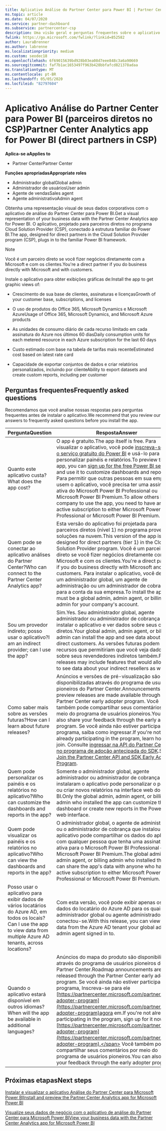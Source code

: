```yaml
---
title: Aplicativo Análise do Partner Center para Power BI | Partner Center
ms.topic: article
ms.date: 04/07/2020
ms.service: partner-dashboard
ms.subservice: partnercenter-csp
description: Uma visão geral e perguntas frequentes sobre o aplicativo de análise do Partner Center para Power BI.
fwlink: https://go.microsoft.com/fwlink/?linkid=852582
author: LauraBrenner
ms.author: labrenne
ms.localizationpriority: medium
ms.custom: seodec18
ms.openlocfilehash: 6f69015639bd928b03ea08d7eee848c3a6a90669
ms.sourcegitcommit: faf7b1ac1653497f963b428bbfafcd821378adaa
ms.translationtype: MT
ms.contentlocale: pt-BR
ms.lasthandoff: 05/05/2020
ms.locfileid: "82797604"
---
```

# <a name="partner-center-analytics-app-for-power-bi-direct-partners-in-csp"></a><span data-ttu-id="81cff-103">Aplicativo Análise do Partner Center para Power BI (parceiros diretos no CSP)</span><span class="sxs-lookup"><span data-stu-id="81cff-103">Partner Center Analytics app for Power BI (direct partners in CSP)</span></span>

<span data-ttu-id="81cff-104">**Aplica-se a**</span><span class="sxs-lookup"><span data-stu-id="81cff-104">**Applies to**</span></span>

- <span data-ttu-id="81cff-105">Partner Center</span><span class="sxs-lookup"><span data-stu-id="81cff-105">Partner Center</span></span>

<span data-ttu-id="81cff-106">**Funções apropriadas**</span><span class="sxs-lookup"><span data-stu-id="81cff-106">**Appropriate roles**</span></span>
-    <span data-ttu-id="81cff-107">Administrador global</span><span class="sxs-lookup"><span data-stu-id="81cff-107">Global admin</span></span>
-    <span data-ttu-id="81cff-108">Administrador de usuários</span><span class="sxs-lookup"><span data-stu-id="81cff-108">User admin</span></span>
-    <span data-ttu-id="81cff-109">Agente de vendas</span><span class="sxs-lookup"><span data-stu-id="81cff-109">Sales agent</span></span>
-    <span data-ttu-id="81cff-110">Agente administrativo</span><span class="sxs-lookup"><span data-stu-id="81cff-110">Admin agent</span></span>

<span data-ttu-id="81cff-111">Obtenha uma representação visual de seus dados corporativos com o aplicativo de análise do Partner Center para Power BI.</span><span class="sxs-lookup"><span data-stu-id="81cff-111">Get a visual representation of your business data with the Partner Center Analytics app for Power BI.</span></span> <span data-ttu-id="81cff-112">O aplicativo, projetado para parceiros diretos no programa Cloud Solution Provider (CSP), conectado à estrutura familiar do Power BI.</span><span class="sxs-lookup"><span data-stu-id="81cff-112">The app, designed for direct partners in the Cloud Solution Provider program (CSP), plugs in to the familiar Power BI framework.</span></span> 

> [!NOTE]  
> <span data-ttu-id="81cff-113">Você é um parceiro direto se você fizer negócios diretamente com a Microsoft e com os clientes.</span><span class="sxs-lookup"><span data-stu-id="81cff-113">You're a direct partner if you do business directly with Microsoft and with customers.</span></span> 

<span data-ttu-id="81cff-114">Instale o aplicativo para obter exibições gráficas de:</span><span class="sxs-lookup"><span data-stu-id="81cff-114">Install the app to get graphic views of:</span></span> 

-    <span data-ttu-id="81cff-115">Crescimento de sua base de clientes, assinaturas e licenças</span><span class="sxs-lookup"><span data-stu-id="81cff-115">Growth of your customer base, subscriptions, and licenses</span></span>

-    <span data-ttu-id="81cff-116">O uso de produtos do Office 365, Microsoft Dynamics e Microsoft Azure</span><span class="sxs-lookup"><span data-stu-id="81cff-116">Usage of Office 365, Microsoft Dynamics, and Microsoft Azure products</span></span>

-    <span data-ttu-id="81cff-117">As unidades de consumo diário de cada recurso limitado em cada assinatura do Azure nos últimos 60 dias</span><span class="sxs-lookup"><span data-stu-id="81cff-117">Daily consumption units for each metered resource in each Azure subscription for the last 60 days</span></span>

-    <span data-ttu-id="81cff-118">Custo estimado com base na tabela de tarifas mais recente</span><span class="sxs-lookup"><span data-stu-id="81cff-118">Estimated cost based on latest rate card</span></span>

-    <span data-ttu-id="81cff-119">Capacidade de exportar conjuntos de dados e criar relatórios personalizados, incluindo por cliente</span><span class="sxs-lookup"><span data-stu-id="81cff-119">Ability to export datasets and create custom reports, including per customer</span></span>

## <a name="frequently-asked-questions"></a><span data-ttu-id="81cff-120">Perguntas frequentes</span><span class="sxs-lookup"><span data-stu-id="81cff-120">Frequently asked questions</span></span>

<span data-ttu-id="81cff-121">Recomendamos que você analise nossas respostas para perguntas frequentes antes de instalar o aplicativo.</span><span class="sxs-lookup"><span data-stu-id="81cff-121">We recommend that you review our answers to frequently asked questions before you install the app.</span></span> 

| <span data-ttu-id="81cff-122">**Pergunta**</span><span class="sxs-lookup"><span data-stu-id="81cff-122">**Question**</span></span> | <span data-ttu-id="81cff-123">**Resposta**</span><span class="sxs-lookup"><span data-stu-id="81cff-123">**Answer**</span></span> |
| --- | ---------- |
| <span data-ttu-id="81cff-124">Quanto este aplicativo custa?</span><span class="sxs-lookup"><span data-stu-id="81cff-124">What does the app cost?</span></span> | <span data-ttu-id="81cff-125">O app é gratuito.</span><span class="sxs-lookup"><span data-stu-id="81cff-125">The app itself is free.</span></span> <span data-ttu-id="81cff-126">Para visualizar o aplicativo, você pode [inscreva-se para o serviço gratuito do Power BI](https://go.microsoft.com/fwlink/p/?linkid=845347) e usá-lo para personalizar painéis e relatórios.</span><span class="sxs-lookup"><span data-stu-id="81cff-126">To preview the app, you can [sign up for the free Power BI service](https://go.microsoft.com/fwlink/p/?linkid=845347) and use it to customize dashboards and reports.</span></span> <span data-ttu-id="81cff-127">Para permitir que outras pessoas em sua empresa usem o aplicativo, você precisa ter uma assinatura ativa do Microsoft Power BI Professional ou Microsoft Power BI Premium.</span><span class="sxs-lookup"><span data-stu-id="81cff-127">To allow others in your company to use the app, you need to have an active subscription to either Microsoft Power BI Professional or Microsoft Power BI Premium.</span></span> |
| <span data-ttu-id="81cff-128">Quem pode se conectar ao aplicativo análises do Partner Center?</span><span class="sxs-lookup"><span data-stu-id="81cff-128">Who can connect to the Partner Center Analytics app?</span></span> | <span data-ttu-id="81cff-129">Esta versão do aplicativo foi projetada para parceiros diretos (nível 1) no programa provedor de soluções na nuvem.</span><span class="sxs-lookup"><span data-stu-id="81cff-129">This version of the app is designed for direct partners (tier 1) in the Cloud Solution Provider program.</span></span> <span data-ttu-id="81cff-130">Você é um parceiro direto se você fizer negócios diretamente com a Microsoft e com os clientes.</span><span class="sxs-lookup"><span data-stu-id="81cff-130">You're a direct partner if you do business directly with Microsoft and with customers.</span></span> <span data-ttu-id="81cff-131">Para instalar o aplicativo, você deve ser um administrador global, um agente de administração ou um administrador de cobrança para a conta da sua empresa.</span><span class="sxs-lookup"><span data-stu-id="81cff-131">To install the app, you must be a global admin, admin agent, or billing admin for your company's account.</span></span> |
| <span data-ttu-id="81cff-132">Sou um provedor indireto; posso usar o aplicativo?</span><span class="sxs-lookup"><span data-stu-id="81cff-132">I am an indirect provider; can I use the app?</span></span> | <span data-ttu-id="81cff-133">Sim.</span><span class="sxs-lookup"><span data-stu-id="81cff-133">Yes.</span></span> <span data-ttu-id="81cff-134">Seu administrador global, agente administrador ou administrador de cobrança pode instalar o aplicativo e ver dados sobre seus clientes diretos.</span><span class="sxs-lookup"><span data-stu-id="81cff-134">Your global admin, admin agent, or billing admin can install the app and see data about your direct customers.</span></span> <span data-ttu-id="81cff-135">As versões futuras podem incluir recursos que permitiriam que você veja dados sobre seus revendedores indiretos também.</span><span class="sxs-lookup"><span data-stu-id="81cff-135">Future releases may include features that would allow you to see data about your indirect resellers as well.</span></span> |
| <span data-ttu-id="81cff-136">Como saber mais sobre as versões futuras?</span><span class="sxs-lookup"><span data-stu-id="81cff-136">How can I learn about future releases?</span></span> | <span data-ttu-id="81cff-137">Anúncios e versões de pré-visualização são disponibilizadas através do programa de usuários pioneiros do Partner Center.</span><span class="sxs-lookup"><span data-stu-id="81cff-137">Announcements and preview releases are made available through the Partner Center early adopter program.</span></span> <span data-ttu-id="81cff-138">Você também pode compartilhar seus comentários por meio do programa de usuários pioneiros.</span><span class="sxs-lookup"><span data-stu-id="81cff-138">You can also share your feedback through the early adopter program.</span></span> <span data-ttu-id="81cff-139">Se você ainda não estiver participando do programa, saiba como ingressar.</span><span class="sxs-lookup"><span data-stu-id="81cff-139">If you're not already participating in the program, learn how to join.</span></span> <span data-ttu-id="81cff-140">Consulte [ingressar na API do Partner Center e no programa de adoção antecipada do SDK](https://docs.microsoft.com/partner-center/develop/early-adopter-program).</span><span class="sxs-lookup"><span data-stu-id="81cff-140">See [Join the Partner Center API and SDK Early Adopter Program](https://docs.microsoft.com/partner-center/develop/early-adopter-program).</span></span>  |
| <span data-ttu-id="81cff-141">Quem pode personalizar os painéis e os relatórios no aplicativo?</span><span class="sxs-lookup"><span data-stu-id="81cff-141">Who can customize the dashboards and reports in the app?</span></span> | <span data-ttu-id="81cff-142">Somente o administrador global, agente administrador ou administrador de cobrança que instalaram o aplicativo pode personalizar o painel ou criar novos relatórios na interface web do Power BI.</span><span class="sxs-lookup"><span data-stu-id="81cff-142">Only the global admin, admin agent, or billing admin who installed the app can customize the dashboard or create new reports in the Power BI web interface.</span></span> |
| <span data-ttu-id="81cff-143">Quem pode visualizar os painéis e os relatórios no aplicativo?</span><span class="sxs-lookup"><span data-stu-id="81cff-143">Who can view the dashboards and reports in the app?</span></span> | <span data-ttu-id="81cff-144">O administrador global, o agente de administração ou o administrador de cobrança que instalou o aplicativo pode compartilhar os dados do aplicativo com qualquer pessoa que tenha uma assinatura ativa para o Microsoft Power BI Professional ou o Microsoft Power BI Premium.</span><span class="sxs-lookup"><span data-stu-id="81cff-144">The global admin, admin agent, or billing admin who installed the app can share the app's data with anyone who has an active subscription to either Microsoft Power BI Professional or Microsoft Power BI Premium.</span></span> |
| <span data-ttu-id="81cff-145">Posso usar o aplicativo para exibir dados de vários locatários do Azure AD, em todos os locais?</span><span class="sxs-lookup"><span data-stu-id="81cff-145">Can I use the app to view data from multiple Azure AD tenants, across locations?</span></span> | <span data-ttu-id="81cff-146">Com esta versão, você pode exibir apenas os dados do locatário do Azure AD para os quais seu administrador global ou agente administrador conectou-se.</span><span class="sxs-lookup"><span data-stu-id="81cff-146">With this release, you can view only data from the Azure AD tenant your global admin or admin agent signed in to.</span></span> | 
| <span data-ttu-id="81cff-147">Quando o aplicativo estará disponível em outros idiomas?</span><span class="sxs-lookup"><span data-stu-id="81cff-147">When will the app be available in additional languages?</span></span> | <span data-ttu-id="81cff-148">Anúncios do mapa do produto são disponibilizados através do programa de usuários pioneiros do Partner Center.</span><span class="sxs-lookup"><span data-stu-id="81cff-148">Roadmap announcements are released through the Partner Center early adopter program.</span></span> <span data-ttu-id="81cff-149">Se você ainda não estiver participando do programa, Inscreva-se para ele [https://partnercenter.microsoft.com/partner/early-adopter-program](https://partnercenter.microsoft.com/partner/early-adopter-program)agora em.</span><span class="sxs-lookup"><span data-stu-id="81cff-149">If you're not already participating in the program, sign up for it now at [https://partnercenter.microsoft.com/partner/early-adopter-program](https://partnercenter.microsoft.com/partner/early-adopter-program).</span></span> <span data-ttu-id="81cff-150">Você também pode compartilhar seus comentários por meio do programa de usuários pioneiros.</span><span class="sxs-lookup"><span data-stu-id="81cff-150">You can also share your feedback through the early adopter program.</span></span> | 



## <a name="next-steps"></a><span data-ttu-id="81cff-151">Próximas etapas</span><span class="sxs-lookup"><span data-stu-id="81cff-151">Next steps</span></span>

[<span data-ttu-id="81cff-152">Instalar e visualizar o aplicativo Análise do Partner Center para Microsoft Power BI</span><span class="sxs-lookup"><span data-stu-id="81cff-152">Install and preview the Partner Center Analytics app for Microsoft Power BI</span></span>](power-bi-app-for-direct-partners-install.md)

[<span data-ttu-id="81cff-153">Visualize seus dados de negócio com o aplicativo de análise do Partner Center para Microsoft Power BI</span><span class="sxs-lookup"><span data-stu-id="81cff-153">View your business data with the Partner Center Analytics app for Microsoft Power BI</span></span>](power-bi-app-for-direct-partners-use.md)
